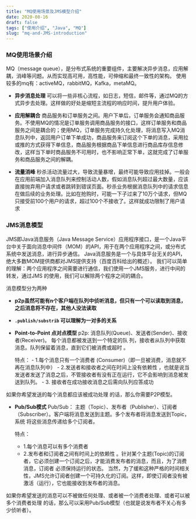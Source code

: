 ```yaml
---
title: "MQ使用场景及JMS模型介绍"
date: 2020-08-16
draft: false
tags: ["使用介绍", "Java", "MQ"]
slug: "mq-and-JMS-introduction"
---
```


### MQ使用场景介绍
MQ（message queue），是分布式系统的重要组件，主要解决异步消息，应用解耦，消峰等问题。从而实现高可用，高性能，可伸缩和最终一致性的架构。
使用较多的mq有：activeMQ，rabbitMQ，Kafka，metaMQ。

 - **异步消息处理**
 可以将一些非核心流程，如日志，短信，邮件等，通过MQ的方式异步去处理。这样做的好处是缩短主流程的响应时间，提升用户体验。
 
 - **应用解耦合**
 商品服务和订单服务之间。用户下单后，订单服务会通知商品服务。不使用MQ的情况是订单服务调用商品服务的接口，这样订单服务和商品服务之间是耦合的；使用MQ，订单服务完成持久化处理，将消息写入MQ消息队列中，返回用户订单下单成功，商品服务来订阅这个下单的消息，采用拉或推的方式获得下单信息，商品服务根据商品下单信息进行商品库存信息修改，这样当下单时商品服务不可用时，也不影响正常下单，这就完成了订单服务和商品服务之间的解耦。
 
 - **流量消峰**
 秒杀活动流量过大，导致流量暴增，最终可能导致应用挂掉。一般会在应用前端加入消息队列来控制活动人数，假如消息队列超过最大数量，应该直接抛弃用户请求或者跳转到错误页面。秒杀业务根据消息队列中的请求信息在做后续的业务处理。比如在抢购时，可能一下子过来了10万个请求，但MQ只接受前100个用户的请求，超过100个不接收了。这样就成功限制了用户请求

### JMS消息模型
JMS即Java消息服务（Java Message Service）应用程序接口，是一个Java平台中关于面向消息中间件（MOM）的API，用于在两个应用程序之间，或分布式系统中发送消息，进行异步通信。
Java消息服务是一个与具体平台无关的API，绝大多数MOM提供商都对JMS提供支持（百度百科给出的概述）。
我们可以简单的理解：两个应用程序之间需要进行通信，我们使用一个JMS服务，进行中间的转发，通过JMS 的使用，我们可以解除两个程序之间的耦合。

消息模型分为两种
- **p2p虽然可能有n个客户端在队列中侦听消息，但只有一个可以读取到消息，之后消息将不存在，其他人没法读取**
- **`.publish/substrib` 可以理解为一对多的关系**
 
 - **Point-to-Point 点对点模型**
	 p2p: 消息队列(Queue)、发送者(Sender)、接收者(Receiver)。
	 每个消息都被发送到一个特定的队 列，接收者从队列中获取消息。队列保留着消息，直到它们被消费或超时 。
	 
	 特点：
	    - 1.每个消息只有一个消费者 (Consumer)（即一旦被消费，消息就不再在消息队列中）
	    - 2.发送者和接收者之间在时间上没有依赖性 ，也就是说当发送者发送了消息之后，不管接收者有没有正在运行，它不会影响到消息被发送到队列。
	    - 3. 接收者在成功接收消息之后需向队列应答成功  
	 
如果你希望发送的每个消息都应该被成功处理 的话，那么你需要P2P模型。

 - **Pub/Sub模式**
	Pub/Sub： 主题（Topic）、发布者（Publisher）、订阅者（Subscriber）。客户端将消息发送到主题。多个发布者将消息发送到Topic，系统 将这些消息传递给多个订阅者。 

	特点：
	- 1.每个消息可以有多个消费者
	- 2.发布者和订阅者之间有时间上的依赖性 。针对某个主题(Topic)的订阅者，它必须创建一个订阅之后，才能消费发布者的消息，而且，为了消费消息，订阅者 必须保持运行的状态。
	 当然，为了缓和这种严格的时间相关性，JMS允许订阅者创建一个可持久化的订阅。这样，即使订阅者没有被激活（运行），它也能接收到发布者的消息。 
	
如果你希望发送的消息可以不被做任何处理、或者被一个消费者处理、或者可以被多个消费者处理 的话，那么可以采用Pub/Sub模型（也就是说发布者不关心有多少侦听者）。
	